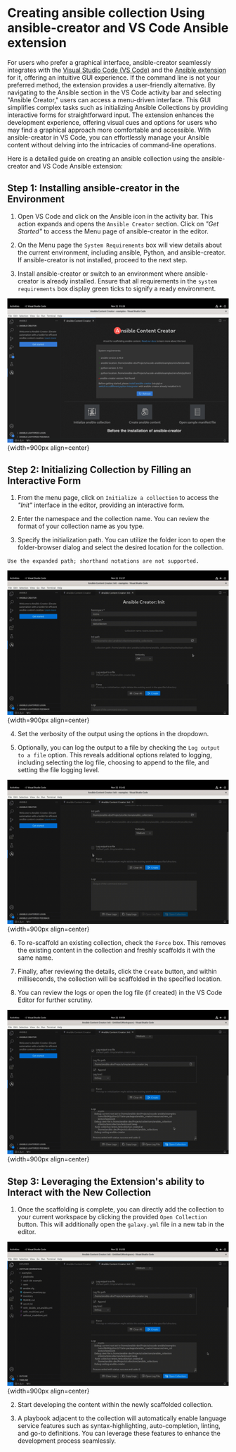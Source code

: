 # Creating ansible collection Using ansible-creator and VS Code Ansible extension

For users who prefer a graphical interface, ansible-creator seamlessly integrates with the [Visual Studio Code (VS Code)](https://code.visualstudio.com/docs) and the [Ansible extension](https://marketplace.visualstudio.com/items?itemName=redhat.ansible) for it, offering an intuitive GUI experience. If the command line is not your preferred method, the extension provides a user-friendly alternative. By navigating to the Ansible section in the VS Code activity bar and selecting "Ansible Creator," users can access a menu-driven interface. This GUI simplifies complex tasks such as initializing Ansible Collections by providing interactive forms for straightforward input. The extension enhances the development experience, offering visual cues and options for users who may find a graphical approach more comfortable and accessible. With ansible-creator in VS Code, you can effortlessly manage your Ansible content without delving into the intricacies of command-line operations.

Here is a detailed guide on creating an ansible collection using the ansible-creator and VS Code Ansible extension:

## Step 1: Installing ansible-creator in the Environment

1. Open VS Code and click on the Ansible icon in the activity bar. This action expands and opens the `Ansible Creator` section. Click on *"Get Started"* to access the Menu page of ansible-creator in the editor.

2. On the Menu page the `System Requirements` box will view details about the current environment, including ansible, Python, and ansible-creator. If ansible-creator is not installed, proceed to the next step.

3. Install ansible-creator or switch to an environment where ansible-creator is already installed. Ensure that all requirements in the `system requirements` box display green ticks to signify a ready environment.

![refresh](./media/refresh.gif){width=900px align=center}

## Step 2: Initializing Collection by Filling an Interactive Form

1. From the menu page, click on `Initialize a collection` to access the *"Init"* interface in the editor, providing an interactive form.

2. Enter the namespace and the collection name. You can review the format of your collection name as you type.

3. Specify the initialization path. You can utilize the folder icon to open the folder-browser dialog and select the desired location for the collection.

```{Note}
Use the expanded path; shorthand notations are not supported.
```

![open-folder](./media/open-folder.gif){width=900px align=center}

4. Set the verbosity of the output using the options in the dropdown.

5. Optionally, you can log the output to a file by checking the `Log output to a file` option. This reveals additional options related to logging, including selecting the log file, choosing to append to the file, and setting the file logging level.

![log-to-file](./media/log-to-file.gif){width=900px align=center}

6. To re-scaffold an existing collection, check the `Force` box. This removes the existing content in the collection and freshly scaffolds it with the same name.

7. Finally, after reviewing the details, click the `Create` button, and within milliseconds, the collection will be scaffolded in the specified location.

8. You can review the logs or open the log file (if created) in the VS Code Editor for further scrutiny.

![open-log-file](./media/open-log-file.gif){width=900px align=center}

## Step 3: Leveraging the Extension's ability to Interact with the New Collection

1. Once the scaffolding is complete, you can directly add the collection to your current workspace by clicking the provided `Open Collection` button. This will additionally open the `galaxy.yml` file in a new tab in the editor.

![open-collection](./media/open-collection.gif){width=900px align=center}

2. Start developing the content within the newly scaffolded collection.

3. A playbook adjacent to the collection will automatically enable language service features such as syntax-highlighting, auto-completion, linting, and go-to definitions. You can leverage these features to enhance the development process seamlessly.
